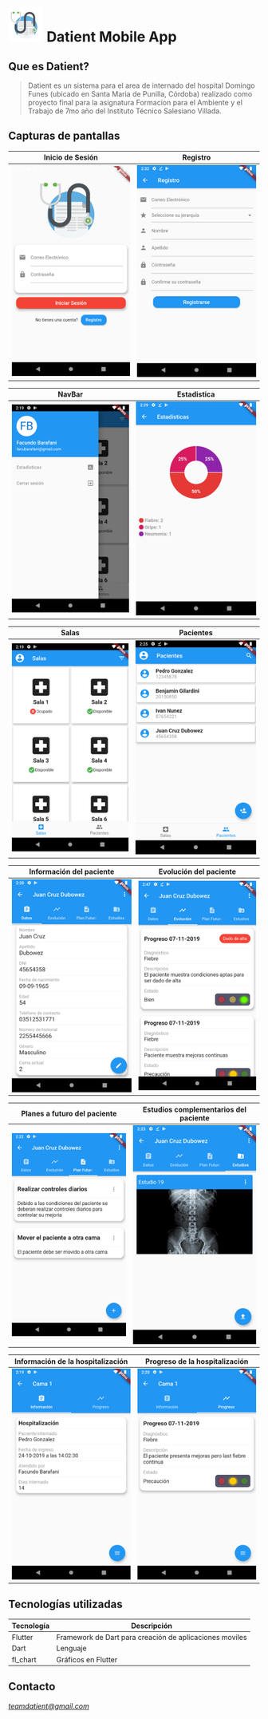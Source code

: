 # <img src="./img/iconodatient.png" alt="Datient icon" width="70"/>   Datient Mobile App


## Que es Datient?

> Datient es un sistema para el area de internado del hospital Domingo Funes (ubicado en Santa Maria de Punilla, Córdoba) realizado como proyecto final para la asignatura Formacion para el Ambiente y el Trabajo de 7mo año del Instituto Técnico Salesiano Villada.

## Capturas de pantallas

Inicio de Sesión            |  Registro 
:-------------------------:|:-------------------------:
<img src="./img/vista_login.png" alt="drawing" width="300"/>  |  <img src="./img/vista_registro.png" alt="drawing" width="300"/> 

NavBar           |  Estadistica
:-------------------------:|:-------------------------:
<img src="./img/vista_toolbar.png" alt="drawing" width="300"/>  |  <img src="./img/vista_estadisticas.png" alt="drawing" width="300"/>

Salas            |  Pacientes
:-------------------------:|:-------------------------:
<img src="./img/vista_salas.png" alt="drawing" width="300"/>  |  <img src="./img/vista_pacientes.png" alt="drawing" width="300"/>

Información del paciente            |  Evolución del paciente
:-------------------------:|:-------------------------:
<img src="./img/vista_paciente_datos.png" alt="drawing" width="300"/>  |  <img src="./img/vista_paciente_evolucion.png" alt="drawing" width="300"/>

Planes a futuro del paciente            |  Estudios complementarios del paciente
:-------------------------:|:-------------------------:
<img src="./img/vista_paciente_planes.png" alt="drawing" width="300"/>  |  <img src="./img/vista_paciente_estudios.png" alt="drawing" width="300"/>

 Información de la hospitalización          |  Progreso de la hospitalización
:-------------------------:|:-------------------------:
<img src="./img/vista_cama_info.png" alt="drawing" width="300"/>  |  <img src="./img/vista_cama_progreso.png" alt="drawing" width="300"/>

## Tecnologías utilizadas

| Tecnología | Descripción |
| ----------- | ----------- |
| Flutter | Framework de Dart para creación de aplicaciones moviles |
| Dart | Lenguaje |
| fl_chart | Gráficos en Flutter |

## Contacto
*teamdatient@gmail.com*